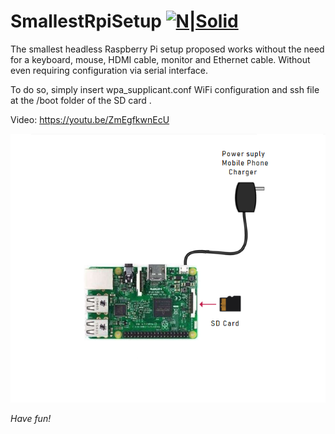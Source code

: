 # SmallestRpiSetup [![N|Solid](http://sanusb.blogspot.com.br/favicon.ico)](http://sanusb.org/)


The smallest headless Raspberry Pi setup proposed works without the need for a keyboard, mouse, HDMI
cable, monitor and Ethernet cable. Without even requiring configuration via serial interface.


To do so, simply insert wpa_supplicant.conf WiFi configuration and ssh file at the /boot folder of the 
SD card .


Video: https://youtu.be/ZmEgfkwnEcU

![](https://github.com/SanUSB/SmallestRpiSetup/blob/master/images/setup6.png)
 
*Have fun!*
